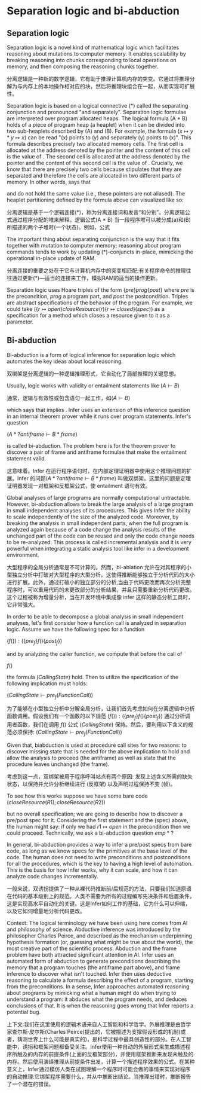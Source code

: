 # Separation logic and bi-abduction

## Separation logic

Separation logic is a novel kind of mathematical logic which facilitates reasoning about mutations to computer memory. It enables scalability by breaking reasoning into chunks corresponding to local operations on memory, and then composing the reasoning chunks together.

分离逻辑是一种新的数学逻辑，它有助于推理计算机内存的突变。它通过将推理分解为与内存上的本地操作相对应的块，然后将推理块组合在一起，从而实现可扩展性。

Separation logic is based on a logical connective (*) called the separating conjunction and pronounced "and separately". Separation logic formulae are interpreted over program allocated heaps. The logical formula (A * B)
holds of a piece of program heap (a heaplet) when it can be divided into two sub-heaplets described by (A) and (B). For example, the formula $(x\mapsto y * y\mapsto x)$
can be read "(x) points to (y) and separately (y) points to (x)". This formula describes precisely two allocated memory cells. The first cell is allocated at the address denoted by the pointer  and the content of this cell is the value of . The second cell is allocated at the address denoted by the pointer  and the content of this second cell is the value of . Crucially, we know that there are precisely two cells because  stipulates that they are separated and therefore the cells are allocated in two different parts of memory. In other words,  says that

 and  do not hold the same value (i.e., these pointers are not aliased). The heaplet partitioning defined by the formula above can visualized like so:

分离逻辑是基于一个逻辑连接(*)，称为分离连接词和发音“和分别”。分离逻辑公式通过程序分配的堆来解释。逻辑公式(A * B)
当一段程序堆可以被分成(a)和(B)所描述的两个子堆时(一个状态)。例如，公式

The important thing about separating conjunction is the way that it fits together with mutation to computer memory; reasoning about program commands tends to work by updating (*)-conjuncts in-place, mimicking the operational in-place update of RAM.

分离连接的重要之处在于它与计算机内存中的突变相匹配;有关程序命令的推理往往通过更新(*)—适当的连接来工作，模拟RAM的适当的操作更新。

Separation logic uses Hoare triples of the form
$\{pre\}prog\{post\}$
where $pre$ is the precondition, $prog$ a program part, and $post$ the postcondition. Triples are abstract specifications of the behavior of the program. For example, we could take
$(\{r\mapsto open\} closeResource(r)\{r\mapsto closed\} (spec))$
as a specification for a method which closes a resource given to it as a parameter.

## Bi-abduction

Bi-abduction is a form of logical inference for separation logic which automates the key ideas about local reasoning.

双绑架是分离逻辑的一种逻辑推理形式，它自动化了局部推理的关键思想。

Usually, logic works with validity or entailment statements like
$(A\vdash B)$

通常，逻辑与有效性或包含语句一起工作，如$(A\vdash B)$

which says that  implies . Infer uses an extension of this inference question in an internal theorem prover while it runs over program statements. Infer's question

$(A*?antiframe \vdash B*frame)$

is called bi-abduction. The problem here is for the theorem prover to discover a pair of frame and antiframe formulae that make the entailment statement valid.

这意味着。Infer 在运行程序语句时，在内部定理证明器中使用这个推理问题的扩展。Infer 的问题$(A*?antiframe \vdash B*frame)$
叫做双绑架。这里的问题是定理证明器发现一对框架和反框架公式，使 entailment 语句有效。

Global analyses of large programs are normally computational untractable. However, bi-abduction allows to break the large analysis of a large program in small independent analyses of its procedures. This gives Infer the ability to scale independently of the size of the analyzed code. Moreover, by breaking the analysis in small independent parts, when the full program is analyzed again because of a code change the analysis results of the unchanged part of the code can be reused and only the code change needs to be re-analyzed. This process is called incremental analysis and it is very powerful when integrating a static analysis tool like infer in a development environment.

大型程序的全局分析通常是不可计算的。然而，bi-ablation 允许在对其程序的小型独立分析中打破对大型程序的大型分析。这使得推断能够独立于分析代码的大小进行扩展。此外，通过打破小的独立部分的分析,当由于代码更改而再次分析完整程序时，可以重用代码的未更改部分的分析结果，并且只需要重新分析代码更改。这个过程被称为增量分析，当在开发环境中集成像 infer 这样的静态分析工具时，它非常强大。

In order to be able to decompose a global analysis in small independent analyses, let's first consider how a function call is analyzed in separation logic. Assume we have the following spec for a function

$(f()): (\{pre_f\}f()\{post_f\})$

and by analyzing the caller function, we compute that before the call of

$f()$

the formula $(CallingState)$ hold. Then to utilize the specification of  the following implication must holds:

$(CallingState \vdash pre_f (FunctionCall))$

为了能够在小型独立分析中分解全局分析，让我们首先考虑如何在分离逻辑中分析函数调用。假设我们有一个函数的以下规范
$(f()): (\{pre_f\}f()\{post_f\})$
通过分析调用者函数，我们在调用
$f()$
公式 $(CallingState)$ 保持。然后，要利用以下含义的规范必须保持:
$(CallingState \vdash pre_f (FunctionCall))$

Given that, biabduction is used at procedure call sites for two reasons: to discover missing state that is needed for the above implication to hold and allow the analysis to proceed (the antiframe) as well as state that the procedure leaves unchanged (the frame).

考虑到这一点，双绑架被用于程序呼叫站点有两个原因: 发现上述含义所需的缺失状态，以保持并允许分析继续进行 (反框架) 以及声明过程保持不变 (帧)。

To see how this works suppose we have some bare code
$(closeResource(R1);closeResource(R2))$

but no overall specification; we are going to describe how to discover a pre/post spec for it. Considering the first statement and the (spec) above, the human might say: if only we had $r1\mapsto open$ in the precondition then we could proceed. Technically, we ask a bi-abduction question
$emp*?$

In general, bi-abduction provides a way to infer a pre/post specs from bare code, as long as we know specs for the primitives at the base level of the code. The human does not need to write preconditions and postconditions for all the procedures, which is the key to having a high level of automation. This is the basis for how Infer works, why it can scale, and how it can analyze code changes incrementally.

一般来说，双诱拐提供了一种从裸代码推断前/后规范的方法，只要我们知道原语在代码的基本级别上的规范。人类不需要为所有的过程编写先决条件和后置条件，这是实现高水平自动化的关键。这是Infer如何工作的基础，它为什么可以伸缩，以及它如何增量地分析代码更改。

Context: The logical terminology we have been using here comes from AI and philosophy of science. Abductive inference was introduced by the philosopher Charles Peirce, and described as the mechanism underpinning hypothesis formation (or, guessing what might be true about the world), the most creative part of the scientific process. Abduction and the frame problem have both attracted significant attention in AI. Infer uses an automated form of abduction to generate preconditions describing the memory that a program touches (the antiframe part above), and frame inference to discover what isn't touched. Infer then uses deductive reasoning to calculate a formula describing the effect of a program, starting from the preconditions. In a sense, Infer approaches automated reasoning about programs by mimicking what a human might do when trying to understand a program: it abduces what the program needs, and deduces conclusions of that. It is when the reasoning goes wrong that Infer reports a potential bug.

上下文:我们在这里使用的逻辑术语来自人工智能和科学哲学。外展推理是由哲学家查尔斯·皮尔斯(Charles Peirce)提出的，它被描述为支撑假设形成的机制(或者，猜测世界上什么可能是真实的)，是科学过程中最具创造性的部分。在人工智能中，诱拐和框架问题都备受关注。Infer使用一种自动的外展形式来生成描述程序所触及的内存的前提条件(上面的反框架部分)，并使用框架推断来发现未触及的内存。然后使用演绎推理从前提条件出发，计算一个描述程序效果的公式。在某种意义上，Infer通过模仿人类在试图理解一个程序时可能会做的事情来实现对程序的自动推理:它绑架程序需要什么，并从中推断出结论。当推理出错时，推断报告了一个潜在的错误。
